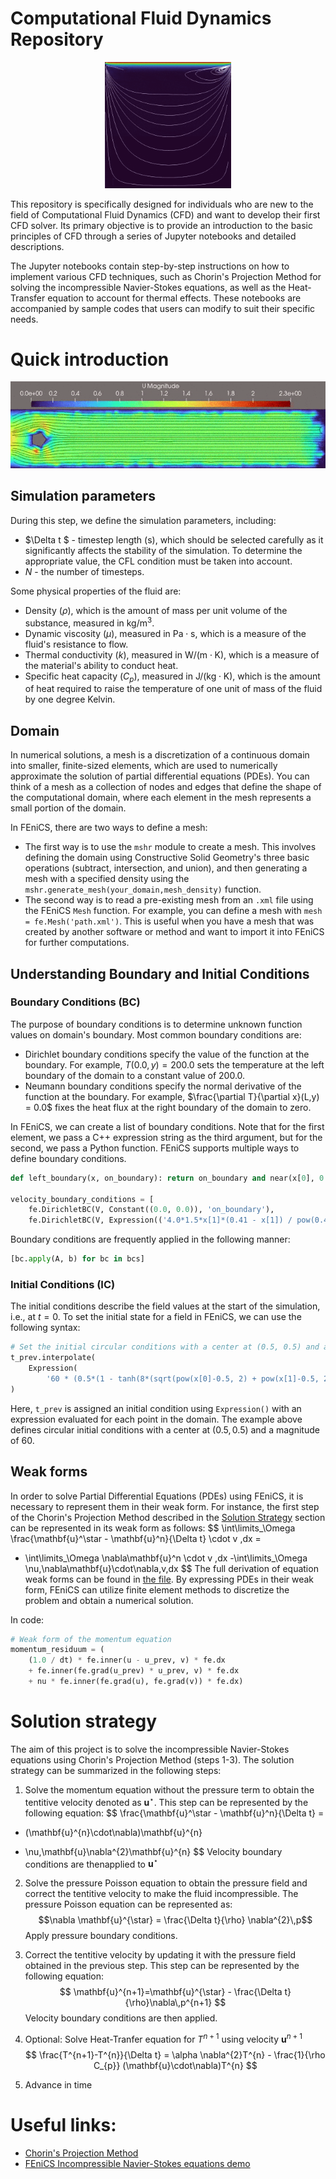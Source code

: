 # Computational Fluid Dynamics Repository
<p align='center'>
    <img title="Lid driven cavity, Re=100" 
    src="gifs/liddrivencavity.gif" 
    width=40% height=40% 
    alt='Lid driven cavity benchmark'>
</p>

This repository is specifically designed for individuals who are new to the field of Computational Fluid Dynamics (CFD) and want to develop their first CFD solver. Its primary objective is to provide an introduction to the basic principles of CFD through a series of Jupyter notebooks and detailed descriptions.

The Jupyter notebooks contain step-by-step instructions on how to implement various CFD techniques, such as Chorin's Projection Method for solving the incompressible Navier-Stokes equations, as well as the Heat-Transfer equation to account for thermal effects. These notebooks are accompanied by sample codes that users can modify to suit their specific needs.

# Quick introduction
<p align='center'>
    <img title="Flow around cylinder"
    src="./gifs/flowpastcylinder.gif"
     width=100% height=50%
    alt="Turbulent flow past cylinder">
</p>

## Simulation parameters
During this step, we define the simulation parameters, including:
- $\Delta t $ - timestep length ($\mathrm{s}$), which should be selected carefully as it significantly affects the stability of the simulation. To determine the appropriate value, the CFL condition must be taken into account.
- $N$ - the number of timesteps.

Some physical properties of the fluid are:
- Density ($\rho$), which is the amount of mass per unit volume of the substance, measured in $\mathrm{kg/m^3}$.
- Dynamic viscosity ($\mu$), measured in $\mathrm{Pa\cdot s}$, which is a measure of the fluid's resistance to flow.
- Thermal conductivity ($k$), measured in $\mathrm{W/(m\cdot K)}$, which is a measure of the material's ability to conduct heat.
- Specific heat capacity ($C_p$), measured in $\mathrm{J/(kg\cdot K)}$, which is the amount of heat required to raise the temperature of one unit of mass of the fluid by one degree Kelvin.


## Domain
In numerical solutions, a mesh is a discretization of a continuous domain into smaller, finite-sized elements, which are used to numerically approximate the solution of partial differential equations (PDEs). You can think of a mesh as a collection of nodes and edges that define the shape of the computational domain, where each element in the mesh represents a small portion of the domain.

In FEniCS, there are two ways to define a mesh:
- The first way is to use the `mshr` module to create a mesh. This involves defining the domain using Constructive Solid Geometry's three basic operations (subtract, intersection, and union), and then generating a mesh with a specified density using the `mshr.generate_mesh(your_domain,mesh_density)` function.
- The second way is to read a pre-existing mesh from an `.xml` file using the FEniCS `Mesh` function. For example, you can define a mesh with `mesh = fe.Mesh('path.xml')`. This is useful when you have a mesh that was created by another software or method and want to import it into FEniCS for further computations.

## Understanding Boundary and Initial Conditions
### Boundary Conditions (BC)
The purpose of boundary conditions is to determine unknown function values on domain's boundary. Most common boundary conditions are:
- Dirichlet boundary conditions specify the value of the function at the boundary. For example, $T(0.0,y) = 200.0$ sets the temperature at the left boundary of the domain to a constant value of 200.0.
- Neumann boundary conditions specify the normal derivative of the function at the boundary. For example, $\frac{\partial T}{\partial x}(L,y) = 0.0$ fixes the heat flux at the right boundary of the domain to zero.

In FEniCS, we can create a list of boundary conditions. Note that for the first element, we pass a C++ expression string as the third argument, but for the second, we pass a Python function. FEniCS supports multiple ways to define boundary conditions.

```Python
def left_boundary(x, on_boundary): return on_boundary and near(x[0], 0.0)

velocity_boundary_conditions = [
    fe.DirichletBC(V, Constant((0.0, 0.0)), 'on_boundary'),
    fe.DirichletBC(V, Expression(('4.0*1.5*x[1]*(0.41 - x[1]) / pow(0.41, 2)', '0')), left_boundary)]
```

Boundary conditions are frequently applied in the following manner:
```Python
[bc.apply(A, b) for bc in bcs]
```

### Initial Conditions (IC)
The initial conditions describe the field values at the start of the simulation, i.e., at $t=0$. To set the initial state for a field in FEniCS, we can use the following syntax:

```Python
# Set the initial circular conditions with a center at (0.5, 0.5) and a magnitude of 60
t_prev.interpolate(
    Expression(
        '60 * (0.5*(1 - tanh(8*(sqrt(pow(x[0]-0.5, 2) + pow(x[1]-0.5, 2)) - 0.1))))',degree=1)
)
```
Here, `t_prev` is assigned an initial condition using `Expression()` with an expression evaluated for each point in the domain. The example above defines circular initial conditions with a center at $(0.5,0.5)$ and a magnitude of 60.

## Weak forms
In order to solve Partial Differential Equations (PDEs) using FEniCS, it is necessary to represent them in their weak form. For instance, the first step of the Chorin's Projection Method described in the [Solution Strategy](#solution-strategy) section can be represented in its weak form as follows:
$$
\int\limits_\Omega \frac{\mathbf{u}^\star - \mathbf{u}^n}{\Delta t} \cdot v \,dx = 
- \int\limits_\Omega \nabla\mathbf{u}^n \cdot v \,dx
-\int\limits_\Omega \nu\,\nabla\mathbf{u}\cdot\nabla\,v\,dx 
$$
The full derivation of equation weak forms can be found in [the file](/docs/WeakFormsDerivation.md). By expressing PDEs in their weak form, FEniCS can utilize finite element methods to discretize the problem and obtain a numerical solution. 

In code:
```Python
# Weak form of the momentum equation
momentum_residuum = (
    (1.0 / dt) * fe.inner(u - u_prev, v) * fe.dx
    + fe.inner(fe.grad(u_prev) * u_prev, v) * fe.dx
    + nu * fe.inner(fe.grad(u), fe.grad(v)) * fe.dx)
```

# Solution strategy
The aim of this project is to solve the incompressible Navier-Stokes equations using Chorin's Projection Method (steps 1-3). The solution strategy can be summarized in the following steps:

1. Solve the momentum equation without the pressure term to obtain the tentitive velocity denoted as $\mathbf{u}^\star$. This step can be represented by the following equation:
$$
\frac{\mathbf{u}^\star - \mathbf{u}^n}{\Delta t} =
 - (\mathbf{u}^{n}\cdot\nabla)\mathbf{u}^{n} 
 + \nu\,\mathbf{u}\nabla^{2}\mathbf{u}^{n}
$$
Velocity boundary conditions are thenapplied to $\mathbf{u}^{\star}$

2. Solve the pressure Poisson equation to obtain the pressure field and correct the tentitive velocity to make the fluid incompressible. The pressure Poisson equation can be represented as:
$$\nabla \mathbf{u}^{\star} = \frac{\Delta t}{\rho} \nabla^{2}\,p$$
Apply pressure boundary conditions.

3. Correct the tentitive velocity by updating it with the pressure field obtained in the previous step. This step can be represented by the following equation:
$$
\mathbf{u}^{n+1}=\mathbf{u}^{\star} - \frac{\Delta t}{\rho}\nabla\,p^{n+1}
$$ 
Velocity boundary conditions are then applied.

4. Optional: Solve Heat-Tranfer equation for $T^{n+1}$ using velocity $\mathbf{u}^{n+1}$
$$
\frac{T^{n+1}-T^{n}}{\Delta t} 
= \alpha \nabla^{2}T^{n} - \frac{1}{\rho C_{p}} (\mathbf{u}\cdot\nabla)T^{n}
$$

5. Advance in time

# Useful links:
- [Chorin's Projection Method](https://en.wikipedia.org/wiki/Projection_method_(fluid_dynamics))
- [FEniCS Incompressible Navier-Stokes equations demo](https://fenicsproject.org/olddocs/dolfin/1.4.0/python/demo/documented/navier-stokes/python/documentation.html)
<!-- - [CFL condition](https://en.wikipedia.org/wiki/Courant%E2%80%93Friedrichs%E2%80%93Lewy_condition) -->
<!-- - [ParaView - Open-source, multi-platform data analysis and visualization application](https://www.paraview.org/) -->
<!-- - [12 steps to Navier-Stokes by Lorena Barba](https://lorenabarba.com/blog/cfd-python-12-steps-to-navier-stokes/) (Simple incompressible Navier-Stokes Finite Difirence Mehod solver) -->